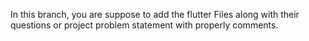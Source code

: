 In this branch, you are suppose to add the flutter Files along with their questions or project problem statement with properly comments.
